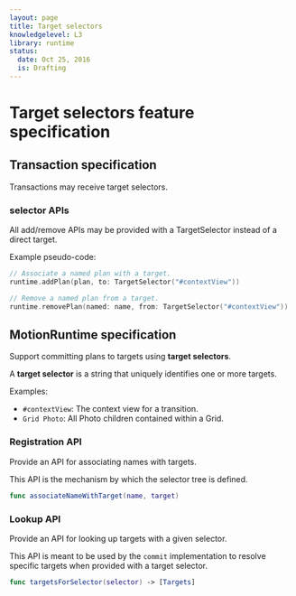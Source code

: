 ```yaml
---
layout: page
title: Target selectors
knowledgelevel: L3
library: runtime
status:
  date: Oct 25, 2016
  is: Drafting
---
```


# Target selectors feature specification

## Transaction specification

Transactions may receive target selectors.

### selector APIs

All add/remove APIs may be provided with a TargetSelector instead of a direct target.

Example pseudo-code:

```swift
// Associate a named plan with a target.
runtime.addPlan(plan, to: TargetSelector("#contextView"))

// Remove a named plan from a target.
runtime.removePlan(named: name, from: TargetSelector("#contextView"))
```

## MotionRuntime specification

Support committing plans to targets using **target selectors**.

A **target selector** is a string that uniquely identifies one or more targets.

Examples:

* `#contextView`: The context view for a transition.
* `Grid Photo`: All Photo children contained within a Grid.

### Registration API

Provide an API for associating names with targets.

This API is the mechanism by which the selector tree is defined.

```swift
func associateNameWithTarget(name, target)
```

### Lookup API

Provide an API for looking up targets with a given selector.

This API is meant to be used by the `commit` implementation to resolve specific targets when provided with a target selector.

```swift
func targetsForSelector(selector) -> [Targets]
```

